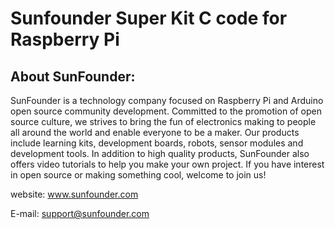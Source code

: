 # Sunfounder Super Kit C code for Raspberry Pi

## About SunFounder:
SunFounder is a technology company focused on Raspberry Pi and Arduino open source community development. Committed to the promotion of open source culture, we strives to bring the fun of electronics making to people all around the world and enable everyone to be a maker. Our products include learning kits, development boards, robots, sensor modules and development tools. In addition to high quality products, SunFounder also offers video tutorials to help you make your own project. If you have interest in open source or making something cool, welcome to join us!

website: 
	www.sunfounder.com

E-mail:
	support@sunfounder.com

